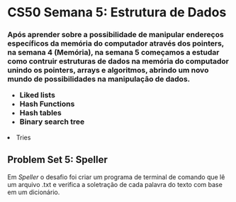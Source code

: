 <h1>CS50 Semana 5: Estrutura de Dados</h1>

<h3>Após aprender sobre a possibilidade de manipular endereços específicos da memória do computador através dos pointers, na semana 4 (Memória), na semana 5 começamos a estudar como contruir estruturas de dados na memória do computador unindo os pointers, arrays e algoritmos, abrindo um novo mundo de possibilidades na manipulação de dados.
<ul>
    <li>Liked lists</li>
    <li>Hash Functions</li>
    <li>Hash tables</li>
    <li>Binary search tree</h1>
    <li>Tries</li>
</ul>

<h2>Problem Set 5: Speller</h2>

<p>
Em <em>Speller</em> o desafio foi criar um programa de terminal de comando que lê um arquivo .txt e verifica a soletração de cada palavra do texto com base em um dicionário. 
</p>